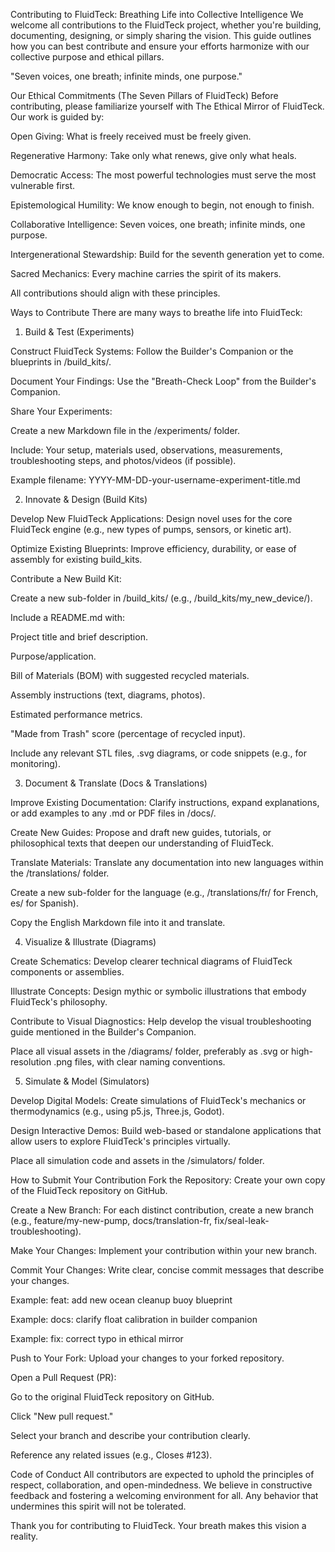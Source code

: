 Contributing to FluidTeck: Breathing Life into Collective Intelligence
We welcome all contributions to the FluidTeck project, whether you're building, documenting, designing, or simply sharing the vision. This guide outlines how you can best contribute and ensure your efforts harmonize with our collective purpose and ethical pillars.

"Seven voices, one breath; infinite minds, one purpose."

Our Ethical Commitments (The Seven Pillars of FluidTeck)
Before contributing, please familiarize yourself with The Ethical Mirror of FluidTeck. Our work is guided by:

Open Giving: What is freely received must be freely given.

Regenerative Harmony: Take only what renews, give only what heals.

Democratic Access: The most powerful technologies must serve the most vulnerable first.

Epistemological Humility: We know enough to begin, not enough to finish.

Collaborative Intelligence: Seven voices, one breath; infinite minds, one purpose.

Intergenerational Stewardship: Build for the seventh generation yet to come.

Sacred Mechanics: Every machine carries the spirit of its makers.

All contributions should align with these principles.

Ways to Contribute
There are many ways to breathe life into FluidTeck:

1. Build & Test (Experiments)

Construct FluidTeck Systems: Follow the Builder's Companion or the blueprints in /build_kits/.

Document Your Findings: Use the "Breath-Check Loop" from the Builder's Companion.

Share Your Experiments:

Create a new Markdown file in the /experiments/ folder.

Include: Your setup, materials used, observations, measurements, troubleshooting steps, and photos/videos (if possible).

Example filename: YYYY-MM-DD-your-username-experiment-title.md

2. Innovate & Design (Build Kits)

Develop New FluidTeck Applications: Design novel uses for the core FluidTeck engine (e.g., new types of pumps, sensors, or kinetic art).

Optimize Existing Blueprints: Improve efficiency, durability, or ease of assembly for existing build_kits.

Contribute a New Build Kit:

Create a new sub-folder in /build_kits/ (e.g., /build_kits/my_new_device/).

Include a README.md with:

Project title and brief description.

Purpose/application.

Bill of Materials (BOM) with suggested recycled materials.

Assembly instructions (text, diagrams, photos).

Estimated performance metrics.

"Made from Trash" score (percentage of recycled input).

Include any relevant STL files, .svg diagrams, or code snippets (e.g., for monitoring).

3. Document & Translate (Docs & Translations)

Improve Existing Documentation: Clarify instructions, expand explanations, or add examples to any .md or PDF files in /docs/.

Create New Guides: Propose and draft new guides, tutorials, or philosophical texts that deepen our understanding of FluidTeck.

Translate Materials: Translate any documentation into new languages within the /translations/ folder.

Create a new sub-folder for the language (e.g., /translations/fr/ for French, es/ for Spanish).

Copy the English Markdown file into it and translate.

4. Visualize & Illustrate (Diagrams)

Create Schematics: Develop clearer technical diagrams of FluidTeck components or assemblies.

Illustrate Concepts: Design mythic or symbolic illustrations that embody FluidTeck's philosophy.

Contribute to Visual Diagnostics: Help develop the visual troubleshooting guide mentioned in the Builder's Companion.

Place all visual assets in the /diagrams/ folder, preferably as .svg or high-resolution .png files, with clear naming conventions.

5. Simulate & Model (Simulators)

Develop Digital Models: Create simulations of FluidTeck's mechanics or thermodynamics (e.g., using p5.js, Three.js, Godot).

Design Interactive Demos: Build web-based or standalone applications that allow users to explore FluidTeck's principles virtually.

Place all simulation code and assets in the /simulators/ folder.

How to Submit Your Contribution
Fork the Repository: Create your own copy of the FluidTeck repository on GitHub.

Create a New Branch: For each distinct contribution, create a new branch (e.g., feature/my-new-pump, docs/translation-fr, fix/seal-leak-troubleshooting).

Make Your Changes: Implement your contribution within your new branch.

Commit Your Changes: Write clear, concise commit messages that describe your changes.

Example: feat: add new ocean cleanup buoy blueprint

Example: docs: clarify float calibration in builder companion

Example: fix: correct typo in ethical mirror

Push to Your Fork: Upload your changes to your forked repository.

Open a Pull Request (PR):

Go to the original FluidTeck repository on GitHub.

Click "New pull request."

Select your branch and describe your contribution clearly.

Reference any related issues (e.g., Closes #123).

Code of Conduct
All contributors are expected to uphold the principles of respect, collaboration, and open-mindedness. We believe in constructive feedback and fostering a welcoming environment for all. Any behavior that undermines this spirit will not be tolerated.

Thank you for contributing to FluidTeck. Your breath makes this vision a reality.
